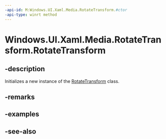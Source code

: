 ```yaml
---
-api-id: M:Windows.UI.Xaml.Media.RotateTransform.#ctor
-api-type: winrt method
---
```


<!-- Method syntax
public RotateTransform()
-->

# Windows.UI.Xaml.Media.RotateTransform.RotateTransform

## -description
Initializes a new instance of the [RotateTransform](rotatetransform.md) class.


## -remarks

## -examples

## -see-also
